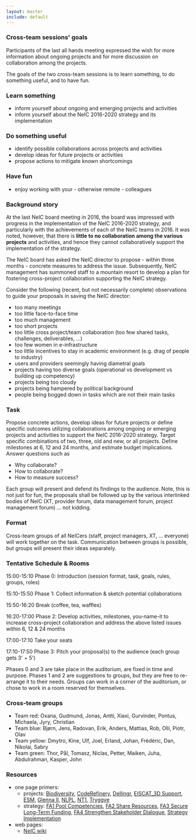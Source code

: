 ```yaml
---
layout: master
include: default
---
```


### Cross-team sessions' goals

Participants of the last all hands meeting expressed the wish for more
information about ongoing projects and for more discussion on collaboration
among the projects.

The goals of the two cross-team sessions is to learn something, to do
something useful, and to have fun.


### Learn something

- inform yourself about ongoing and emerging projects and activities
- inform yourself about the NeIC 2016-2020 strategy and its implementation


### Do something useful

- identify possible collaborations across projects and activities
- develop ideas for future projects or activities
- propose actions to mitigate known shortcomings


### Have fun

- enjoy working with your - otherwise remote - colleagues


### Background story

At the last NeIC board meeting in 2016, the board was impressed with progress in
the implementation of the NeIC 2016-2020 strategy, and particularly with the
achievements of each of the NeIC teams in 2016. It was noted, however, that
there is **little to no collaboration among the various projects** and
activities, and hence they cannot collaboratively support the implementation
of the strategy.

The NeIC board has asked the NeIC director to propose - within three months -
concrete measures to address the issue. Subsequently, NeIC management has
summoned staff to a mountain resort to develop a plan for fostering
cross-project collaboration supporting the NeIC strategy.

Consider the following (recent, but not necessarily complete) observations to
guide your proposals in saving the NeIC director:

- too many meetings
- too little face-to-face time
- too much management
- too short projects
- too little cross project/team collaboration (too few shared tasks, challenges, deliverables, ...)
- too few women in e-infrastructure
- too little incentives to stay in academic environment (e.g. drag of people to industry)
- users and providers seemingly having diametral goals
- projects having too diverse goals (operational vs development vs building up competency)
- projects being too cloudy
- projects being hampered by political background
- people being bogged down in tasks which are not their main tasks


### Task

Propose concrete actions, develop ideas for future projects or define
specific outcomes utilizing collaborations among ongoing
or emerging projects and activities to support the NeIC 2016-2020
strategy. Target specific combinations of two, three, old and new, or all
projects. Define milestones at 6, 12 and 24 months, and estimate budget
implications. Answer questions such as

- Why collaborate?
- How to collaborate?
- How to measure success?

Each group will present and defend its findings to the audience. Note, this is
not just for fun, the proposals shall be followed up by the various interlinked
bodies of NeIC (XT, provider forum, data management forum, project management
forum) ... not kidding.


### Format

Cross-team groups of all NeICers (staff, project managers, XT, ... everyone)
will work together on the task. Communication between groups is possible, but
groups will present their ideas separately.


### Tentative Schedule & Rooms

15:00-15:10 Phase 0: Introduction (session format, task, goals, rules, groups, roles)

15:10-15:50 Phase 1: Collect information & sketch potential collaborations

15:50-16:20 Break (coffee, tea, waffles)

16:20-17:00 Phase 2: Develop activities, milestones, you-name-it to
increase cross-project collaboration and address the above listed issues within 6, 12 & 24 months

17:00-17:10 Take your seats

17:10-17:50 Phase 3: Pitch your proposal(s) to the audience (each group gets 3' + 5')

Phases 0 and 3 are take place in the auditorium, are fixed in time and purpose.
Phases 1 and 2 are suggestions to groups, but they are free to re-arrange it to
their needs. Groups can work in a corner of the auditorium, or chose to work in
a room reserved for themselves.


### Cross-team groups

- Team red: Oxana, Gudmund, Jonas, Antti, Xiaxi, Gurvinder, Pontus, Michaela, Jyry, Christian
- Team blue: Bjørn, Jens, Radovan, Erik, Anders, Mattias, Rob, Olli, Piotr, Olav
- Team yellow: Dmytro, Kine, Ulf, Joel, Erland, Johan, Frédéric, Dan, Nikolai, Sabry
- Team green: Thor, Pål, Tomasz, Niclas, Petter, Maiken, Juha, Abdulrahman, Kasper, John


### Resources

- one page primers:
  - projects: [Biodiversity](/media/one-page-primer/bdi.pdf), [CodeRefinery](/media/one-page-primer/coderefinery.pdf), [Dellingr](/media/one-page-primer/dellingr.pdf), [EISCAT_3D Support](/media/one-page-primer/e3ds.pdf), [ESM](/media/one-page-primer/esm.pdf), [Glenna II](/media/one-page-primer/glenna2.pdf), [NLPL](/media/one-page-primer/nlpl.pdf), [NT1](/media/one-page-primer/nt1.pdf), [Tryggve](/media/one-page-primer/tryggve.pdf)
  - strategy: [FA1 Pool Competencies](/media/one-page-primer/fa1.pdf), [FA2 Share Resources](/media/one-page-primer/fa2.pdf), [FA3 Secure Long-Term Funding](/media/one-page-primer/fa3.pdf), [FA4 Strengthen Stakeholder Dialogue](/media/one-page-primer/fa4.pdf), [Strategy Implementation](/media/one-page-primer/strategy.pdf)
- web pages:
  - [NeIC wiki](https://wiki.neic.no/wiki/NeIC_Community_Wiki)
